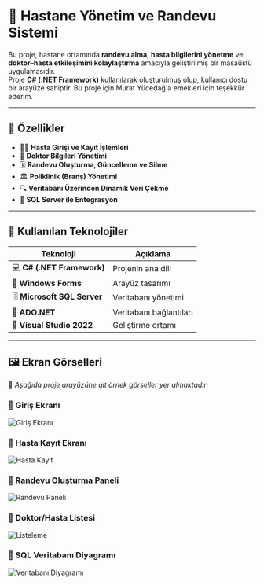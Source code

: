 # 🏥 Hastane Yönetim ve Randevu Sistemi

Bu proje, hastane ortamında **randevu alma**, **hasta bilgilerini yönetme** ve **doktor–hasta etkileşimini kolaylaştırma** amacıyla geliştirilmiş bir masaüstü uygulamasıdır.  
Proje **C# (.NET Framework)** kullanılarak oluşturulmuş olup, kullanıcı dostu bir arayüze sahiptir. Bu proje için Murat Yücedağ'a emekleri için teşekkür ederim.

---

## 🚀 Özellikler

- 👨‍⚕️ **Hasta Girişi ve Kayıt İşlemleri**
- 🧾 **Doktor Bilgileri Yönetimi**
- 🗓️ **Randevu Oluşturma, Güncelleme ve Silme**
- 🏛️ **Poliklinik (Branş) Yönetimi**
- 🔍 **Veritabanı Üzerinden Dinamik Veri Çekme**
- 💾 **SQL Server ile Entegrasyon**

---

## 🧠 Kullanılan Teknolojiler

| Teknoloji | Açıklama |
|------------|-----------|
| 💻 **C# (.NET Framework)** | Projenin ana dili |
| 🧱 **Windows Forms** | Arayüz tasarımı |
| 🗄️ **Microsoft SQL Server** | Veritabanı yönetimi |
| 🔗 **ADO.NET** | Veritabanı bağlantıları |
| 🧩 **Visual Studio 2022** | Geliştirme ortamı |

---

## 🖼️ Ekran Görselleri

📸 *Aşağıda proje arayüzüne ait örnek görseller yer almaktadır:*

### 🔹 Giriş Ekranı
![Giriş Ekranı](sc/giris-ekrani.png)

### 🔹 Hasta Kayıt Ekranı
![Hasta Kayıt](sc/hasta-kayit.png)

### 🔹 Randevu Oluşturma Paneli
![Randevu Paneli](sc/randevu-paneli.png)

### 🔹 Doktor/Hasta Listesi
![Listeleme](sc/liste-ekrani.png)

### 🔹 SQL Veritabanı Diyagramı
![Veritabanı Diyagramı](sc/sql-diyagram.png)
